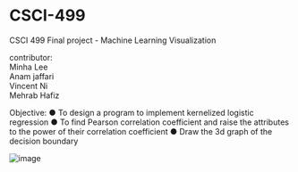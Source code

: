 # CSCI-499
CSCI 499 Final project - Machine Learning Visualization


contributor: </br>
Minha Lee </br>
Anam jaffari </br>
Vincent Ni </br>
Mehrab Hafiz



Objective:
● To design a program to implement kernelized logistic regression
● To find Pearson correlation coefficient and raise the attributes to the power of their correlation
   coefficient 
● Draw the 3d graph of the decision boundary

![image](https://user-images.githubusercontent.com/76670613/119517234-70ee7180-bd45-11eb-8bee-871ef629507a.png)

